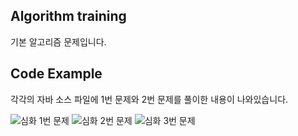 ## Algorithm training

기본 알고리즘 문제입니다.

## Code Example

각각의 자바 소스 파일에 1번 문제와 2번 문제를 풀이한 내용이 나와있습니다.

![심화 1번 문제](./img/highlevel1.png)
![심화 2번 문제](./img/highlevel2.png)
![심화 3번 문제](./img/highlevel3.png)
